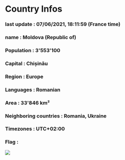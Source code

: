 # Country  Infos
### last update : 07/06/2021, 18:11:59 (France time)

### name : Moldova (Republic of)
### Population : 3'553'100
### Capital : Chișinău
### Region : Europe
### Languages : Romanian
### Area : 33'846 km²
### Neighboring countries : Romania, Ukraine
### Timezones : UTC+02:00

### Flag :
![](https://restcountries.eu/data/mda.svg)